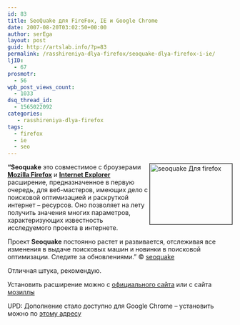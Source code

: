 ```yaml
---
id: 83
title: SeoQuake для FireFox, IE и Google Chrome
date: 2007-08-20T03:02:50+00:00
author: serEga
layout: post
guid: http://artslab.info/?p=83
permalink: /rasshireniya-dlya-firefox/seoquake-dlya-firefox-i-ie/
ljID:
  - 67
prosmotr:
  - 56
wpb_post_views_count:
  - 1033
dsq_thread_id:
  - 1565022092
categories:
   - rasshireniya-dlya-firefox
tags:
  - firefox
  - ie
  - seo
---
```

<img src="http://www.seoquake.com/images/head-1.jpg" title="seoqake Для firefox" alt="seoquake Для firefox" align="right" border="1" height="136" width="184" />**&#8220;Seoquake** это совместимое с броузерами **[Mozilla Firefox](http://www.mozilla.org/)** и **[Internet Explorer](http://www.microsoft.com/windows/products/winfamily/ie/)** расширение, предназначенное в первую очередь, для веб-мастеров, имеющих дело с поисковой оптимизацией и раскруткой интернет &#8211; ресурсов. Оно позволяет на лету получить значения многих параметров, характеризующих известность исследуемого проекта в интернете.

Проект **Seoquake** постоянно растет и развивается, отслеживая все изменения в выдаче поисковых машин и новинки в поисковой оптимизации. Следите за обновлениями.&#8221; &copy; [seoquake](http://www.seoquake.com/?sln=ru)

Отличная штука, рекомендую.

Установить расширение можно с [официального сайта](http://www.seoquake.com/?sln=ru) или с сайта [мозиллы](https://addons.mozilla.org/firefox/3036/)

UPD: Дополнение стало доступно для Google Chrome &#8211; установить можно по [этому адресу](https://chrome.google.com/extensions/detail/akdgnmcogleenhbclghghlkkdndkjdjc?hl=ru)
